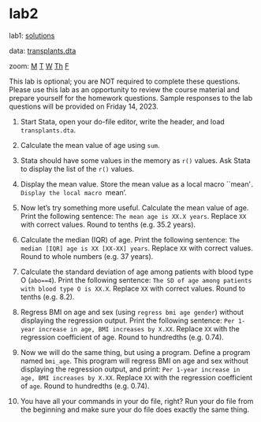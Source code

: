 # lab2

lab1: [solutions](lab1.md)

data: [transplants.dta](transplants.dta) 

zoom: [M](https://JHUBlueJays.zoom.us/j/96760923747) [T](https://JHUBlueJays.zoom.us/j/99476415268) [W](https://jhubluejays.zoom.us/j/98628544091?pwd=ZGx5NTN1RHNzNDUrQ3c3Uys0RVYrUT09) [Th](https://JHUBlueJays.zoom.us/j/3393703103) [F](https://JHUBlueJays.zoom.us/j/8581993134)

This lab is optional; you are NOT required to complete these questions. Please use this lab as an opportunity to review the course material and prepare yourself for the homework questions. Sample responses to the lab questions will be provided on Friday 14, 2023.

1. Start Stata, open your do-file editor, write the header, and load `transplants.dta`.

2. Calculate the mean value of age using `sum`.

3. Stata should have some values in the memory as `r()` values. Ask Stata to display the list of the `r()` values.

4. Display the mean value. Store the mean value as a local macro ``mean’`. Display the local macro `mean’.

5. Now let’s try something more useful. Calculate the mean value of age. Print the following sentence: `The mean age is XX.X years`. Replace `XX` with correct values. Round to tenths (e.g. 35.2 years). 

6. Calculate the median (IQR) of age. Print the following sentence: `The median [IQR] age is XX [XX-XX] years`. Replace `XX` with correct values. Round to whole numbers (e.g. 37 years). 

7. Calculate the standard deviation of age among patients with blood type O (`abo==4`). Print the following sentence: `The SD of age among patients with blood type O is XX.X`. Replace `XX` with correct values. Round to tenths (e.g. 8.2). 

8. Regress BMI on age and sex (using `regress bmi age gender`) without displaying the regression output. Print the following sentence: `Per 1-year increase in age, BMI increases by X.XX`. Replace `XX` with the regression coefficient of age. Round to hundredths (e.g. 0.74). 

9. Now we will do the same thing, but using a program. Define a program named `bmi_age`. This program will regress BMI on age and sex without displaying the regression output, and print: `Per 1-year increase in age, BMI increases by X.XX`. Replace `XX` with the regression coefficient of `age`. Round to hundredths (e.g. 0.74). 

10. You have all your commands in your do file, right? Run your do file from the beginning and make sure your do file does exactly the same thing.
